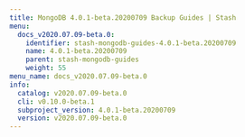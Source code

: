 ```yaml
---
title: MongoDB 4.0.1-beta.20200709 Backup Guides | Stash
menu:
  docs_v2020.07.09-beta.0:
    identifier: stash-mongodb-guides-4.0.1-beta.20200709
    name: 4.0.1-beta.20200709
    parent: stash-mongodb-guides
    weight: 55
menu_name: docs_v2020.07.09-beta.0
info:
  catalog: v2020.07.09-beta.0
  cli: v0.10.0-beta.1
  subproject_version: 4.0.1-beta.20200709
  version: v2020.07.09-beta.0
---
```


